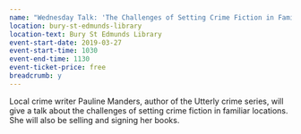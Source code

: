 ```yaml
---
name: "Wednesday Talk: 'The Challenges of Setting Crime Fiction in Familiar Suffolk Locations', by Pauline Manders"
location: bury-st-edmunds-library
location-text: Bury St Edmunds Library
event-start-date: 2019-03-27
event-start-time: 1030
event-end-time: 1130
event-ticket-price: free
breadcrumb: y
---
```


Local crime writer Pauline Manders, author of the Utterly crime series, will give a talk about the challenges of setting crime fiction in familiar locations. She will also be selling and signing her books.
